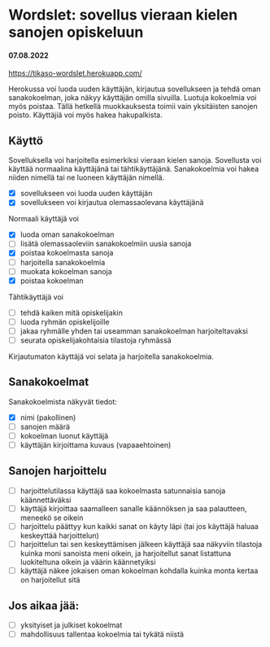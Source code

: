 # Wordslet: sovellus vieraan kielen sanojen opiskeluun

#### 07.08.2022

https://tikaso-wordslet.herokuapp.com/

Herokussa voi luoda uuden käyttäjän, kirjautua sovellukseen ja tehdä oman sanakokoelman, joka näkyy käyttäjän omilla sivuilla. Luotuja kokoelmia voi myös poistaa. Tällä hetkellä muokkauksesta toimii vain yksitäisten sanojen poisto. Käyttäjiä voi myös hakea hakupalkista.

## Käyttö
Sovelluksella voi harjoitella esimerkiksi vieraan kielen sanoja. Sovellusta voi käyttää normaalina käyttäjänä tai tähtikäyttäjänä. Sanakokoelmia voi hakea niiden nimellä tai ne luoneen käyttäjän nimellä.

- [x] sovellukseen voi luoda uuden käyttäjän
- [x] sovellukseen voi kirjautua olemassaolevana käyttäjänä

Normaali käyttäjä voi
- [x] luoda oman sanakokoelman
- [ ] lisätä olemassaoleviin sanakokoelmiin uusia sanoja
- [x] poistaa kokoelmasta sanoja
- [ ] harjoitella sanakokoelmia
- [ ] muokata kokoelman sanoja
- [x] poistaa kokoelman

Tähtikäyttäjä voi
- [ ] tehdä kaiken mitä opiskelijakin
- [ ] luoda ryhmän opiskelijoille
- [ ] jakaa ryhmälle yhden tai useamman sanakokoelman harjoiteltavaksi
- [ ] seurata opiskelijakohtaisia tilastoja ryhmässä

Kirjautumaton käyttäjä voi selata ja harjoitella sanakokoelmia.

## Sanakokoelmat
Sanakokoelmista näkyvät tiedot:
- [x] nimi (pakollinen)
- [ ] sanojen määrä
- [ ] kokoelman luonut käyttäjä
- [ ] käyttäjän kirjoittama kuvaus (vapaaehtoinen)

## Sanojen harjoittelu
- [ ] harjoittelutilassa käyttäjä saa kokoelmasta satunnaisia sanoja käännettäväksi
- [ ] käyttäjä kirjoittaa saamalleen sanalle käännöksen ja saa palautteen, meneekö se oikein
- [ ] harjoittelu päättyy kun kaikki sanat on käyty läpi (tai jos käyttäjä haluaa keskeyttää harjoittelun)
- [ ] harjoittelun tai sen keskeyttämisen jälkeen käyttäjä saa näkyviin tilastoja kuinka moni sanoista meni oikein, ja harjoitellut sanat listattuna luokiteltuna oikein ja väärin käännetyiksi
- [ ] käyttäjä näkee jokaisen oman kokoelman kohdalla kuinka monta kertaa on harjoitellut sitä

## Jos aikaa jää:
- [ ] yksityiset ja julkiset kokoelmat
- [ ] mahdollisuus tallentaa kokoelmia tai tykätä niistä
